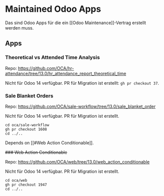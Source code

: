 # Maintained Odoo Apps

Das sind Odoo Apps für die ein [[Odoo Maintenance]]-Vertrag erstellt werden muss.

## Apps

### Theoretical vs Attended Time Analysis

Repo: <https://github.com/OCA/hr-attendance/tree/13.0/hr_attendance_report_theoretical_time>

Nicht für Odoo 14 verfügbar. PR für Migration ist erstellt: `gh pr checkout 37`.

### Sale Blanket Orders

Repo: <https://github.com/OCA/sale-workflow/tree/13.0/sale_blanket_order>

Nicht für Odoo 14 verfügbar. PR für Migration ist erstellt.

```
cd oca/sale-workflow
gh pr checkout 1608
cd ../..
```

Depends on [[#Web Action Conditionable]].

~~### Web Action Conditionable~~

Repo: <https://github.com/OCA/web/tree/13.0/web_action_conditionable>

Nicht für Odoo 14 verfügbar. PR für Migration ist erstellt.

```
cd oca/web
gh pr checkout 1947
cd ../..
```